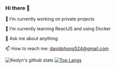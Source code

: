 ### Hi there 👋

<!--
**greentea524/greentea524** is a ✨ _special_ ✨ repository because its `README.md` (this file) appears on your GitHub profile.

Here are some ideas to get you started:
- 👯 I’m looking to collaborate on ...
- 🤔 I’m looking for help with ...
- 😄 Pronouns: ...
- ⚡ Fun fact: ...
-->

🔭 I’m currently working on private projects

🌱 I’m currently learning ReactJS and using Docker

💬 Ask me about anything

📫 How to reach me: davidphong524@gmail.com

![Kedyn's github stats](https://github-readme-stats.vercel.app/api?username=greentea524&count_private=true)
[![Top Langs](https://github-readme-stats.vercel.app/api/top-langs/?username=greentea524&layout=compact)](https://github.com/anuraghazra/github-readme-stats)


